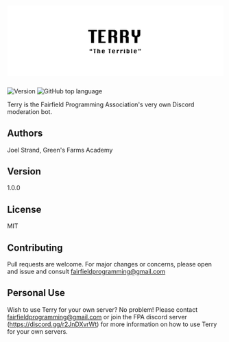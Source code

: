 # ![Terry](https://github.com/fairfield-programming/terry/blob/main/.github/logo.png?raw=true)

![Version](https://img.shields.io/badge/version-1.0.0-green)
![GitHub top language](https://img.shields.io/github/languages/top/fairfield-programming/terry)

Terry is the Fairfield Programming Association's very own Discord moderation bot.

## Authors

Joel Strand, Green's Farms Academy

## Version

1.0.0

## License

MIT

## Contributing

Pull requests are welcome. For major changes or concerns,
please open and issue and consult fairfieldprogramming@gmail.com

## Personal Use

Wish to use Terry for your own server? No problem! Please contact fairfieldprogramming@gmail.com or join the FPA discord server (https://discord.gg/r2JnDXvrWt) for more information on how to use Terry for your own servers.
